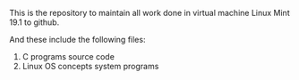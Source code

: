 This is the repository to maintain all work done in virtual machine Linux Mint 19.1 to github.

And these include the following files:
1. C programs source code
2. Linux OS concepts system programs
